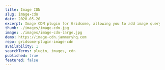 ```yaml
---
title: Image CDN
slug: image-cdn
date: 2020-05-20
excerpt: Image CDN plugin for Gridsome, allowing you to add image query params with GraphQL.
thumb: ./images/image-cdn.jpg
image: ./images/image-cdn-large.jpg
demo: https://image-cdn.jammeryhq.com
repo: gridsome-plugin-image-cdn
availability: 1
searchTerms: plugin, images, cdn
published: true
featured: false
---
```

